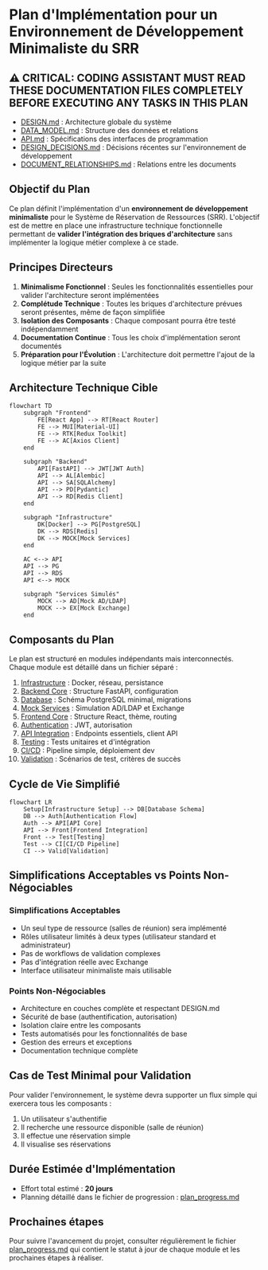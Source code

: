 # Plan d'Implémentation pour un Environnement de Développement Minimaliste du SRR

## ⚠️ CRITICAL: CODING ASSISTANT MUST READ THESE DOCUMENTATION FILES COMPLETELY BEFORE EXECUTING ANY TASKS IN THIS PLAN
- [DESIGN.md](/doc/DESIGN.md) : Architecture globale du système
- [DATA_MODEL.md](/doc/DATA_MODEL.md) : Structure des données et relations
- [API.md](/doc/API.md) : Spécifications des interfaces de programmation
- [DESIGN_DECISIONS.md](/doc/DESIGN_DECISIONS.md) : Décisions récentes sur l'environnement de développement
- [DOCUMENT_RELATIONSHIPS.md](/doc/DOCUMENT_RELATIONSHIPS.md) : Relations entre les documents

## Objectif du Plan

Ce plan définit l'implémentation d'un **environnement de développement minimaliste** pour le Système de Réservation de Ressources (SRR). L'objectif est de mettre en place une infrastructure technique fonctionnelle permettant de **valider l'intégration des briques d'architecture** sans implémenter la logique métier complexe à ce stade.

## Principes Directeurs

1. **Minimalisme Fonctionnel** : Seules les fonctionnalités essentielles pour valider l'architecture seront implémentées
2. **Complétude Technique** : Toutes les briques d'architecture prévues seront présentes, même de façon simplifiée
3. **Isolation des Composants** : Chaque composant pourra être testé indépendamment
4. **Documentation Continue** : Tous les choix d'implémentation seront documentés
5. **Préparation pour l'Évolution** : L'architecture doit permettre l'ajout de la logique métier par la suite

## Architecture Technique Cible

```mermaid
flowchart TD
    subgraph "Frontend"
        FE[React App] --> RT[React Router]
        FE --> MUI[Material-UI]
        FE --> RTK[Redux Toolkit]
        FE --> AC[Axios Client]
    end
    
    subgraph "Backend"
        API[FastAPI] --> JWT[JWT Auth]
        API --> AL[Alembic]
        API --> SA[SQLAlchemy]
        API --> PD[Pydantic]
        API --> RD[Redis Client]
    end
    
    subgraph "Infrastructure"
        DK[Docker] --> PG[PostgreSQL]
        DK --> RDS[Redis]
        DK --> MOCK[Mock Services]
    end
    
    AC <--> API
    API --> PG
    API --> RDS
    API <--> MOCK
    
    subgraph "Services Simulés"
        MOCK --> AD[Mock AD/LDAP]
        MOCK --> EX[Mock Exchange]
    end
```

## Composants du Plan

Le plan est structuré en modules indépendants mais interconnectés. Chaque module est détaillé dans un fichier séparé :

1. [Infrastructure](./plan_01_infrastructure.md) : Docker, réseau, persistance
2. [Backend Core](./plan_02_backend_core.md) : Structure FastAPI, configuration
3. [Database](./plan_03_database.md) : Schéma PostgreSQL minimal, migrations
4. [Mock Services](./plan_04_mock_services.md) : Simulation AD/LDAP et Exchange
5. [Frontend Core](./plan_05_frontend_core.md) : Structure React, thème, routing
6. [Authentication](./plan_06_authentication.md) : JWT, autorisation
7. [API Integration](./plan_07_api_integration.md) : Endpoints essentiels, client API
8. [Testing](./plan_08_testing.md) : Tests unitaires et d'intégration
9. [CI/CD](./plan_09_ci_cd.md) : Pipeline simple, déploiement dev
10. [Validation](./plan_10_validation.md) : Scénarios de test, critères de succès

## Cycle de Vie Simplifié

```mermaid
flowchart LR
    Setup[Infrastructure Setup] --> DB[Database Schema]
    DB --> Auth[Authentication Flow]
    Auth --> API[API Core]
    API --> Front[Frontend Integration]
    Front --> Test[Testing]
    Test --> CI[CI/CD Pipeline]
    CI --> Valid[Validation]
```

## Simplifications Acceptables vs Points Non-Négociables

### Simplifications Acceptables
- Un seul type de ressource (salles de réunion) sera implémenté
- Rôles utilisateur limités à deux types (utilisateur standard et administrateur)
- Pas de workflows de validation complexes
- Pas d'intégration réelle avec Exchange
- Interface utilisateur minimaliste mais utilisable

### Points Non-Négociables
- Architecture en couches complète et respectant DESIGN.md
- Sécurité de base (authentification, autorisation)
- Isolation claire entre les composants
- Tests automatisés pour les fonctionnalités de base
- Gestion des erreurs et exceptions
- Documentation technique complète

## Cas de Test Minimal pour Validation

Pour valider l'environnement, le système devra supporter un flux simple qui exercera tous les composants :

1. Un utilisateur s'authentifie
2. Il recherche une ressource disponible (salle de réunion)
3. Il effectue une réservation simple
4. Il visualise ses réservations

## Durée Estimée d'Implémentation

- Effort total estimé : **20 jours**
- Planning détaillé dans le fichier de progression : [plan_progress.md](./plan_progress.md)

## Prochaines étapes

Pour suivre l'avancement du projet, consulter régulièrement le fichier [plan_progress.md](./plan_progress.md) qui contient le statut à jour de chaque module et les prochaines étapes à réaliser.
